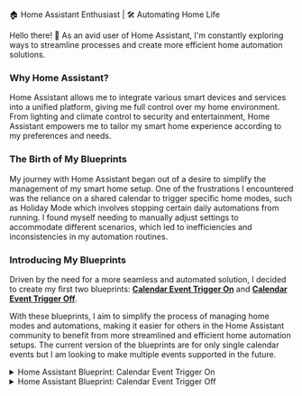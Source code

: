 🏠 Home Assistant Enthusiast | 🛠️ Automating Home Life

Hello there! 👋 As an avid user of Home Assistant, I'm constantly exploring ways to streamline processes and create more efficient home automation solutions.

### Why Home Assistant?
Home Assistant allows me to integrate various smart devices and services into a unified platform, giving me full control over my home environment. From lighting and climate control to security and entertainment, Home Assistant empowers me to tailor my smart home experience according to my preferences and needs.

### The Birth of My Blueprints
My journey with Home Assistant began out of a desire to simplify the management of my smart home setup. One of the frustrations I encountered was the reliance on a shared calendar to trigger specific home modes, such as Holiday Mode which involves stopping certain daily automations from running. I found myself needing to manually adjust settings to accommodate different scenarios, which led to inefficiencies and inconsistencies in my automation routines.

### Introducing My Blueprints
Driven by the need for a more seamless and automated solution, I decided to create my first two blueprints: [**Calendar Event Trigger On**](https://github.com/llamafarmer-alex/HomeAssistantBlueprints/blob/main/Calendar_Event_Trigger_On.yaml) and [**Calendar Event Trigger Off**](https://github.com/llamafarmer-alex/HomeAssistantBlueprints/blob/main/Calendar_Event_Trigger_Off.yaml). 

With these blueprints, I aim to simplify the process of managing home modes and automations, making it easier for others in the Home Assistant community to benefit from more streamlined and efficient home automation setups. The current version of the blueprints are for only single calendar events but I am looking to make multiple events supported in the future.


<details>
<summary>Home Assistant Blueprint: Calendar Event Trigger On</summary>

## [Home Assistant Blueprint: Calendar Event Trigger On](https://github.com/llamafarmer-alex/HomeAssistantBlueprints/blob/main/Calendar_Event_Trigger_Off.yaml)
Trigger an automation based on the start of specific calendar events in Home Assistant.

### Description
This Home Assistant blueprint enables users to create automations triggered by the start of specific calendar events. With this blueprint, users can select a calendar entity and specify the name of the event to trigger the automation. Additionally, users can choose an input boolean to toggle and define additional actions to execute when the event starts. This blueprint provides flexibility and customization for automating tasks based on the start of calendar events.

### Features
Flexible Event Triggering: Trigger automations based on the end of specific calendar events.
Customizable Actions: Define additional actions to perform when the event ends, such as turning off a boolean or executing custom sequences.
Easy Setup: Simply select the calendar entity, specify the event name, and choose the actions to execute.

### Usage
Install this Blueprint in your Home Assistant instance.
Create a new automation using this Blueprint.
Select the calendar entity to monitor and specify the name of the event.
Optionally, choose an input boolean to turn on and define additional actions.
Save the automation and enjoy automated actions based on the end of calendar events!

### Notes
Ensure your calendar events are correctly synchronized with Home Assistant for accurate triggering.
Additional actions will only be executed if specified in the automation configuration.

Enjoy automating your calendar events with ease using the Calendar Event Trigger On blueprint!
</details>

<details>
<summary>Home Assistant Blueprint: Calendar Event Trigger Off</summary>

## [Home Assistant Blueprint: Calendar Event Trigger Off](https://github.com/llamafarmer-alex/HomeAssistantBlueprints/blob/main/Calendar_Event_Trigger_Off.yaml)
Automate actions based on the end of specific calendar events in Home Assistant.

### Description
This Home Assistant blueprint allows you to trigger automations based on the end of calendar events. You can select a calendar entity to monitor for events and specify the name of the event to trigger the automation. Additionally, you can choose an input boolean to toggle and define additional actions to execute when the event ends.

### Features
Flexible Event Triggering: Trigger automations based on the end of specific calendar events.
Customizable Actions: Define additional actions to perform when the event ends, such as turning off a boolean or executing custom sequences.
Easy Setup: Simply select the calendar entity, specify the event name, and choose the actions to execute.

### Usage
Install this Blueprint in your Home Assistant instance.
Create a new automation using this Blueprint.
Select the calendar entity to monitor and specify the name of the event.
Optionally, choose an input boolean to toggle and define additional actions.
Save the automation and enjoy automated actions based on the end of calendar events!

### Notes
Ensure your calendar events are correctly synchronized with Home Assistant for accurate triggering.
Additional actions will only be executed if specified in the automation configuration.

</details>
